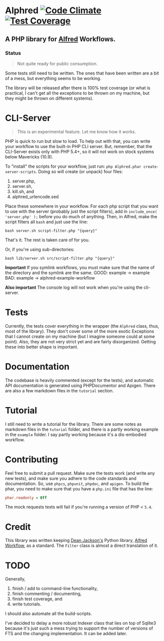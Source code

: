 Alphred [![Code Climate](https://codeclimate.com/github/shawnrice/alphred/badges/gpa.svg)](https://codeclimate.com/github/shawnrice/alphred) [![Test Coverage](https://codeclimate.com/github/shawnrice/alphred/badges/coverage.svg)](https://codeclimate.com/github/shawnrice/alphred)
=======


## A PHP library for [Alfred](http://www.alfredapp.com) Workflows.

### Status
> Not quite ready for public consumption.

Some tests still need to be written. The ones that have been written are a bit of a mess, but everything seems to be working.

The library will be released after there is 100% test coverage (or what is practical, I can't get all the exceptions to be thrown on my machine, but they might be thrown on different systems).

CLI-Server
===

> This is an experimental feature. Let me know how it works.

PHP is quick to run but slow to load. To help out with that, you can write your workflow to use the built-in PHP CLI server. But, remember, that the CLI-Server exists only with PHP 5.4+, so it will not work on stock systems below Mavericks (10.9).

To "install" the scripts for your workflow, just run: `php Alphred.phar create-server-scripts`. Doing so will create (or unpack) four files:
1. server.php,
2. server.sh,
3. kill.sh, and
4. alphred_urlencode.sed

Place these somewhere in your workflow. For each php script that you want to use with the server (probably just the script filters), add in `include_once( 'server.php' );` before you do much of anything. Then, in Alfred, make the script filters all `bash` and just use the line:
````shell
bash server.sh script-filter.php "{query}"
````
That's it. The rest is taken care of for you.

Or, if you're using sub-directories:
````shell
bash lib/server.sh src/script-filter.php "{query}"
````

__Important__
If you symlink workflows, you must make sure that the name of the directory and the
symlink are the same.
	GOOD: example -> example
	BAD:  example -> alphred-example-workflow

__Also important__
The console log will not work when you're using the cli-server.

Tests
===
Currently, the tests cover everything in the wrapper (the `Alphred` class, thus, most of the library). They don't cover some of the more exotic Exceptions that I cannot create on my machine (but I imagine someone could at some point). Also, they are not very strict yet and are fairly disorganized. Getting these into better shape is important.

Documentation
===
The codebase is heavily commented (except for the tests), and automatic API documentation is generated using PHPDocumentor and Apigen. There are also a few markdown files in the `tutorial` section.

Tutorial
===
I still need to write a tutorial for the library. There are some notes as markdown files in the `tutorial` folder, and there is a partly working example in the `example` folder. I say partly working because it's a dis-embodied workflow.

Contributing
===
Feel free to submit a pull request. Make sure the tests work (and write any new tests), and make sure you adhere to
the code standards and documentation. So, use `phpcs`, `phpunit`, `phpdoc`, and `apigen`. To build the phar, you need
to make sure that you have a `php.ini` file that has the line:
````ini
phar.readonly = Off
````

The mock requests tests will fail if you're running a version of PHP < `5.4`.


Credit
===
This library was written keeping [Dean Jackson's](http://www.deanishe.net/) Python library, [Alfred Workflow](https://github.com/deanishe/alfred-workflow), as a standard. The `Filter` class is almost a direct translation of it.


TODO
====
Generally,

1. finish / add to command-line functionality,
2. finish commenting / documenting,
3. finish test coverage, and
4. write tutorials.

I should also automate all the build-scripts.

I've decided to delay a more robust Indexer class that lies on top of Sqlite3 because it's just such a mess trying
to support the number of versions of FTS and the changing implementation. It can be added later.
